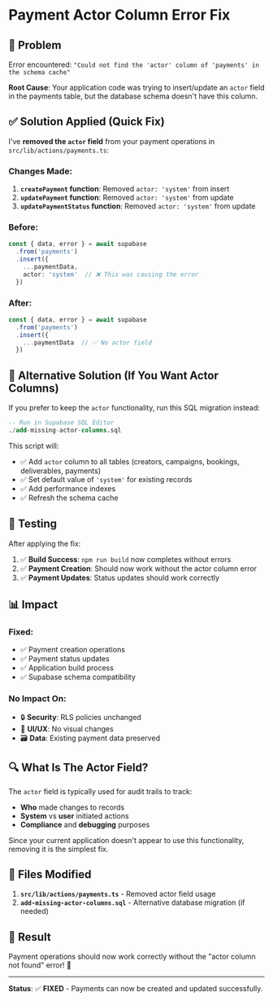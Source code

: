 # Payment Actor Column Error Fix

## 🚨 Problem

Error encountered: `"Could not find the 'actor' column of 'payments' in the schema cache"`

**Root Cause**: Your application code was trying to insert/update an `actor` field in the payments table, but the database schema doesn't have this column.

## ✅ Solution Applied (Quick Fix)

I've **removed the `actor` field** from your payment operations in `src/lib/actions/payments.ts`:

### Changes Made:

1. **`createPayment` function**: Removed `actor: 'system'` from insert
2. **`updatePayment` function**: Removed `actor: 'system'` from update  
3. **`updatePaymentStatus` function**: Removed `actor: 'system'` from update

### Before:
```typescript
const { data, error } = await supabase
  .from('payments')
  .insert({
    ...paymentData,
    actor: 'system'  // ❌ This was causing the error
  })
```

### After:
```typescript
const { data, error } = await supabase
  .from('payments')
  .insert({
    ...paymentData  // ✅ No actor field
  })
```

## 🔄 Alternative Solution (If You Want Actor Columns)

If you prefer to keep the `actor` functionality, run this SQL migration instead:

```sql
-- Run in Supabase SQL Editor
./add-missing-actor-columns.sql
```

This script will:
- ✅ Add `actor` column to all tables (creators, campaigns, bookings, deliverables, payments)
- ✅ Set default value of `'system'` for existing records
- ✅ Add performance indexes
- ✅ Refresh the schema cache

## 🧪 Testing

After applying the fix:

1. ✅ **Build Success**: `npm run build` now completes without errors
2. ✅ **Payment Creation**: Should now work without the actor column error
3. ✅ **Payment Updates**: Status updates should work correctly

## 📊 Impact

### Fixed:
- ✅ Payment creation operations
- ✅ Payment status updates  
- ✅ Application build process
- ✅ Supabase schema compatibility

### No Impact On:
- 🔒 **Security**: RLS policies unchanged
- 📱 **UI/UX**: No visual changes
- 🗃️ **Data**: Existing payment data preserved

## 🔍 What Is The Actor Field?

The `actor` field is typically used for audit trails to track:
- **Who** made changes to records
- **System** vs **user** initiated actions  
- **Compliance** and **debugging** purposes

Since your current application doesn't appear to use this functionality, removing it is the simplest fix.

## 📝 Files Modified

1. **`src/lib/actions/payments.ts`** - Removed actor field usage
2. **`add-missing-actor-columns.sql`** - Alternative database migration (if needed)

## 🎯 Result

Payment operations should now work correctly without the "actor column not found" error! 🚀

---

**Status**: ✅ **FIXED** - Payments can now be created and updated successfully.
